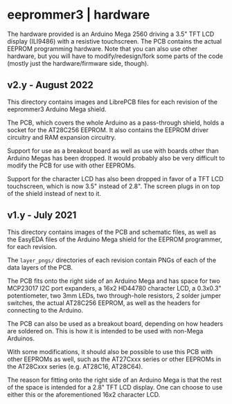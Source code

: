 # eeprommer3 | hardware

The hardware provided is an Arduino Mega 2560 driving a 3.5" TFT LCD
display (ILI9486) with a resistive touchscreen. The PCB contains the
actual EEPROM programming hardware. Note that you can also use other
hardware, but you will have to modify/redesign/fork some parts of the
code (mostly just the hardware/firmware side, though).

## v2.y - August 2022

This directory contains images and LibrePCB files for each revision of
the eeprommer3 Arduino Mega shield.

The PCB, which covers the whole Arduino as a pass-through shield,
holds a socket for the AT28C256 EEPROM. It also contains the EEPROM
driver circuitry and RAM expansion circuitry.

Support for use as a breakout board as well as use with boards other
than Arduino Megas has been dropped. It would probably also be very
difficult to modify the PCB for use with other EEPROMs.

Support for the character LCD has also been dropped in favor of a TFT
LCD touchscreen, which is now 3.5" instead of 2.8". The screen plugs in
on top of the shield instead of next to it.

## v1.y - July 2021

This directory contains images of the PCB and schematic files, as well as
the EasyEDA files of the Arduino Mega shield for the EEPROM programmer,
for each revision.

The `layer_pngs/` directories of each revision contain PNGs of each of the
data layers of the PCB.

The PCB fits onto the right side of an Arduino Mega and has space for
two MCP23017 I2C port expanders, a 16x2 HD44780 character LCD, a 0.3x0.3"
potentiometer, two 3mm LEDs, two through-hole resistors, 2 solder jumper
switches, the actual AT28C256 EEPROM, as well as the headers for connecting
to the Arduino.

The PCB can also be used as a breakout board, depending on how headers are soldered on.
This is how it is intended to be used with non-Mega Arduinos.

With some modifications, it should also be possible to use this PCB with
other EEPROMs as well, such as the AT27Cxxx series or other EEPROMs in the
AT28Cxxx series (e.g. AT28C16, AT28C64).

The reason for fitting onto the right side of an Arduino Mega is that
the rest of the space is intended for a 2.8" TFT LCD display. One can
choose to use either this or the aforementioned 16x2 character LCD.

